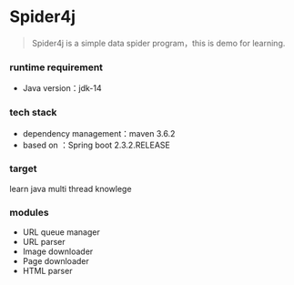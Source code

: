 # Spider4j
> Spider4j is a simple data spider program，this is demo for learning.

### runtime requirement
- Java version：jdk-14
### tech stack
- dependency management：maven 3.6.2
- based on ：Spring boot 2.3.2.RELEASE

### target
learn java multi thread knowlege

### modules
- URL queue manager
- URL parser
- Image downloader
- Page downloader
- HTML parser
